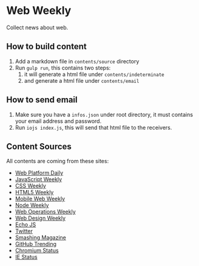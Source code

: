 # Web Weekly

Collect news about web.

## How to build content

1. Add a markdown file in `contents/source` directory
2. Run `gulp run`, this contains two steps:
    1. it will generate a html file under `contents/indeterminate`
    2. and generate a html file under `contents/email`

## How to send email

1. Make sure you have a `infos.json` under root directory, it must contains your email address and password.
2. Run `iojs index.js`, this will send that html file to the receivers.

## Content Sources

All contents are coming from these sites:

* [Web Platform Daily](http://webplatformdaily.org/)
* [JavaScript Weekly](http://javascriptweekly.com/)
* [CSS Weekly](http://css-weekly.com/)
* [HTML5 Weekly](http://html5weekly.com/)
* [Mobile Web Weekly](http://mobilewebweekly.co/)
* [Node Weekly](http://nodeweekly.com/)
* [Web Operations Weekly](http://webopsweekly.com/)
* [Web Design Weekly](https://web-design-weekly.com/)
* [Echo JS](http://www.echojs.com/)
* [Twitter](http://twitter.com)
* [Smashing Magazine](http://www.smashingmagazine.com/)
* [GitHub Trending](https://github.com/trending?l=javascript)
* [Chromium Status](http://www.chromestatus.com/features)
* [IE Status](https://status.modern.ie/)

